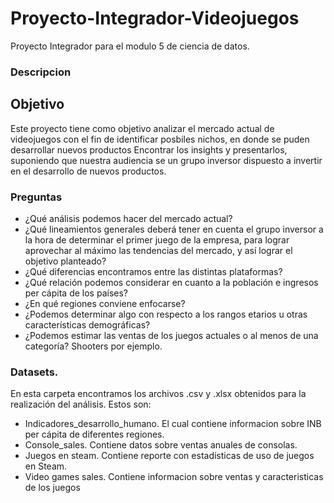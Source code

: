 # Proyecto-Integrador-Videojuegos
Proyecto Integrador para el modulo 5 de ciencia de datos.

### Descripcion


## Objetivo

Este proyecto tiene como objetivo analizar el mercado actual de videojuegos con el fin de identificar posbiles nichos, en donde se puden desarrollar nuevos productos
Encontrar los insights y presentarlos, suponiendo que nuestra audiencia se un grupo inversor dispuesto a invertir en el desarrollo de nuevos productos.


### Preguntas

- ¿Qué análisis podemos hacer del mercado actual?
- ¿Qué lineamientos generales deberá tener en cuenta el grupo inversor a la hora de determinar el primer juego de la empresa, para lograr aprovechar al máximo las tendencias del mercado, y así lograr el objetivo planteado?
- ¿Qué diferencias encontramos entre las distintas plataformas?
- ¿Qué relación podemos considerar en cuanto a la población e ingresos per cápita de los países?
- ¿En qué regiones conviene enfocarse?
- ¿Podemos determinar algo con respecto a los rangos etarios u otras características demográficas?
- ¿Podemos estimar las ventas de los juegos actuales o al menos de una categoría? Shooters por ejemplo.

### Datasets.

En esta carpeta encontramos los archivos .csv y .xlsx obtenidos para la realización del análisis. Estos son:
- Indicadores_desarrollo_humano. El cual contiene informacion sobre INB per cápita de diferentes regiones.
- Console_sales. Contiene datos sobre ventas anuales de consolas.
- Juegos en steam. Contiene reporte con estadísticas de uso de juegos en Steam.
- Video games sales. Contiene informacion sobre ventas y caracteristicas de los juegos
